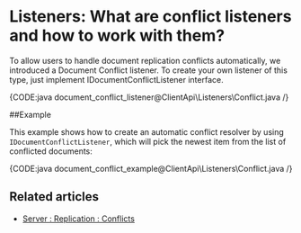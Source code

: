 # Listeners: What are conflict listeners and how to work with them?

To allow users to handle document replication conflicts automatically, we introduced a Document Conflict listener.
To create your own listener of this type, just implement IDocumentConflictListener interface.

{CODE:java document_conflict_listener@ClientApi\Listeners\Conflict.java /}

##Example

This example shows how to create an automatic conflict resolver by using `IDocumentConflictListener`, which will pick the newest item from the list of conflicted documents:

{CODE:java document_conflict_example@ClientApi\Listeners\Conflict.java /}

## Related articles

- [Server : Replication : Conflicts](../../server/scaling-out/replication/replication-conflicts)
